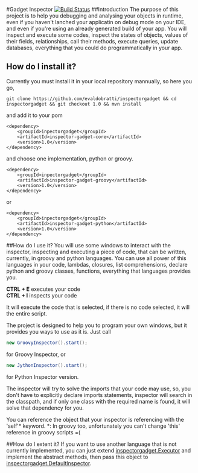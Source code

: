 #Gadget Inspector [![Build Status](https://travis-ci.org/evaldobratti/inspectorgadget.svg?branch=master)](https://travis-ci.org/evaldobratti/inspectorgadget)
##Introduction
The purpose of this project is to help you debugging and analysing your objects in runtime, even if you haven't lanched your applicatin on debug mode on your IDE, and even if you're using an already generated build of your app.
You will inspect and execute some codes, inspect the states of objects, values of their fields, relationships, call their methods, execute queries, update databases, everything that you could do programmatically in your app.


## How do I install it?
Currently you must install it in your local repository mannually, so here you go,
```
git clone https://github.com/evaldobratti/inspectorgadget && cd inspectorgadget && git checkout 1.0 && mvn install
```

and add it to your pom
```
<dependency>
    <groupId>inpectorgadget</groupId>
    <artifactId>inspector-gadget-core</artifactId>
    <version>1.0</version>
</dependency>
```
and choose one implementation, python or groovy.
```
<dependency>
    <groupId>inpectorgadget</groupId>
    <artifactId>inspector-gadget-groovy</artifactId>
    <version>1.0</version>
</dependency>
```
or
```
<dependency>
    <groupId>inpectorgadget</groupId>
    <artifactId>inspector-gadget-python</artifactId>
    <version>1.0</version>
</dependency>
```

##How do I use it?
You will use some windows to interact with the inspector, inspecting and executing a piece of code, that can be written, currently, in groovy and python languages. You can use all power of this languages in your code, lambdas, closures, list comprehensions, declare python and groovy classes, functions, everything that languages provides you.

**CTRL + E**  executes your code  
**CTRL + I**  inspects your code

It will execute the code that is selected, if there is no code selected, it will the entire script.

The project is designed to help you to program your own windows, but it provides you ways to use as it is.
Just call

```java
new GroovyInspector().start();
```
for Groovy Inspector, or

```java
new JythonInspector().start();
```
for Python Inspector version.

The inspector will try to solve the imports that your code may use, so, you don't have to explicitly declare imports statements, inspector will search in the classpath, and if only one class with the required name is found, it will solve that dependency for you.

You can reference the object that your inspector is referencing with the 'self'\* keyword.
*: In groovy too, unfortunately you can't change 'this' reference in groovy scripts  =(

##How do I extent it?
If you want to use another language that is not currently implemented, you can just extend [inspectorgadget.Executor](https://github.com/evaldobratti/inspectorgadget/blob/master/inspector-gadget-core/src/main/java/inspectorgadget/Executor.java) and implement the abstract methods, then pass this object to [inspectorgadget.DefaultInspector](https://github.com/evaldobratti/inspectorgadget/blob/master/inspector-gadget-core/src/main/java/inspectorgadget/defaults/DefaultInspector.java).
